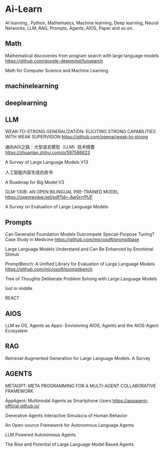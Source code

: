 # Ai-Learn
AI learning , Python, Mathematics, Machine learning, Deep learning, Neural Networks, LLM, RAG, Prompts, Agents, AIOS, Paper and so on..

## Math

Mathematical discoveries from program search with large language models https://github.com/google-deepmind/funsearch

Math for Computer Science and Machine Learning  

## machinelearning

## deeplearning

## LLM

WEAK-TO-STRONG GENERALIZATION: ELICITING STRONG CAPABILITIES WITH WEAK SUPERVISION  https://github.com/openai/weak-to-strong

通向AGI之路：大型语言模型（LLM）技术精要 https://zhuanlan.zhihu.com/p/597586623   

A Survey of Large Language Models V13

人工智能内容生成白皮书

A Roadmap for Big Model V3 

GLM-130B: AN OPEN BILINGUAL PRE-TRAINED MODEL https://openreview.net/pdf?id=-Aw0rrrPUF 

A Survey on Evaluation of Large Language Models

## Prompts

Can Generalist Foundation Models Outcompete Special-Purpose Tuning? Case Study in Medicine   https://github.com/microsoft/promptbase

Large Language Models Understand and Can Be Enhanced by Emotional Stimuli 

PromptBench: A Unified Library for Evaluation of Large Language Models https://github.com/microsoft/promptbench

Tree of Thoughts Deliberate Problem Solving with Large Language Models

lost in middle

REACT

## AIOS

LLM as OS, Agents as Apps- Envisioning AIOS, Agents and the AIOS-Agent Ecosystem

## RAG

Retrieval-Augmented Generation for Large Language Models: A Survey  

## AGENTS
METAGPT: META PROGRAMMING FOR A MULTI-AGENT COLLABORATIVE FRAMEWORK

AppAgent: Multimodal Agents as Smartphone Users https://appagent-official.github.io/

Generative Agents Interactive Simulacra of Human Behavior

An Open-source Framework for Autonomous Language Agents

LLM Powered Autonomous Agents

The Rise and Potential of Large Language Model Based Agents
